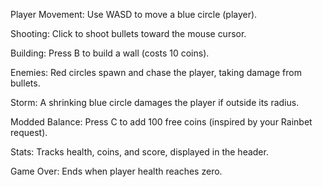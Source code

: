 Player Movement: Use WASD to move a blue circle (player).

Shooting: Click to shoot bullets toward the mouse cursor.

Building: Press B to build a wall (costs 10 coins).

Enemies: Red circles spawn and chase the player, taking damage from bullets.

Storm: A shrinking blue circle damages the player if outside its radius.

Modded Balance: Press C to add 100 free coins (inspired by your Rainbet request).

Stats: Tracks health, coins, and score, displayed in the header.

Game Over: Ends when player health reaches zero.

